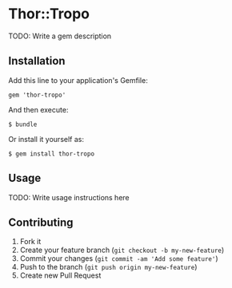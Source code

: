 # Thor::Tropo

TODO: Write a gem description

## Installation

Add this line to your application's Gemfile:

    gem 'thor-tropo'

And then execute:

    $ bundle

Or install it yourself as:

    $ gem install thor-tropo

## Usage

TODO: Write usage instructions here

## Contributing

1. Fork it
2. Create your feature branch (`git checkout -b my-new-feature`)
3. Commit your changes (`git commit -am 'Add some feature'`)
4. Push to the branch (`git push origin my-new-feature`)
5. Create new Pull Request
